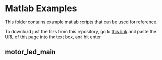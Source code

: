 # Matlab Examples
This folder contains example matlab scripts that can be used for reference.

To download just the files from this repository, go to [this link](https://download-directory.github.io/) and paste the URL of this page into the text box, and hit enter

## motor_led_main

